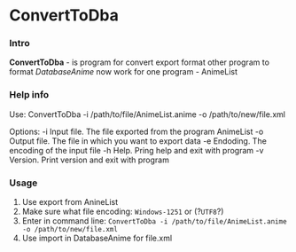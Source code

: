 # ConvertToDba

### Intro

**ConvertToDba** - is program for convert export format other program to format *DatabaseAnime*
now work for one program - AnimeList

### Help info
Use:
  ConvertToDba -i /path/to/file/AnimeList.anime -o /path/to/new/file.xml

Options:
  -i 	Input file. The file exported from the program AnimeList
  -o 	Output file. The file in which you want to export data
  -e 	Endoding. The encoding of the input file
  -h 	Help. Pring help and exit with program
  -v 	Version. Print version and exit with program


### Usage
1. Use export from AnineList
2. Make sure what file encoding: `Windows-1251` or (?`UTF8`?)
3. Enter in command line: `ConvertToDba -i /path/to/file/AnimeList.anime -o /path/to/new/file.xml`
4. Use import in DatabaseAnime for file.xml
